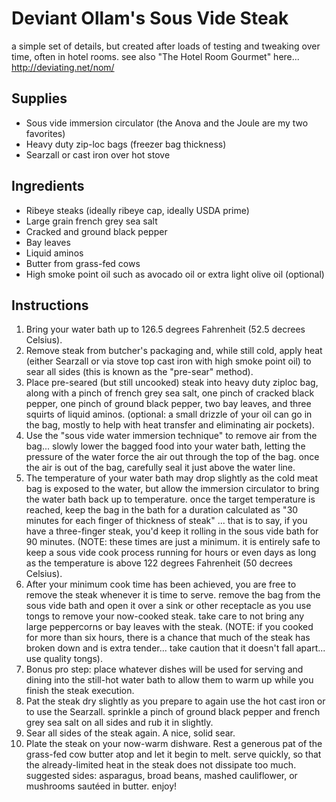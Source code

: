 # Deviant Ollam's Sous Vide Steak

a simple set of details, but created after loads of testing and tweaking
over time, often in hotel rooms. see also "The Hotel Room Gourmet"
here... <http://deviating.net/nom/>

## Supplies

-   Sous vide immersion circulator (the Anova and the Joule are my two
    favorites)
-   Heavy duty zip-loc bags (freezer bag thickness)
-   Searzall or cast iron over hot stove

## Ingredients

-   Ribeye steaks (ideally ribeye cap, ideally USDA prime)
-   Large grain french grey sea salt
-   Cracked and ground black pepper
-   Bay leaves
-   Liquid aminos
-   Butter from grass-fed cows
-   High smoke point oil such as avocado oil or extra light olive oil
    (optional)

## Instructions

1.  Bring your water bath up to 126.5 degrees Fahrenheit (52.5 decrees
    Celsius).
2.  Remove steak from butcher's packaging and, while still cold, apply
    heat (either Searzall or via stove top cast iron with high smoke
    point oil) to sear all sides (this is known as the "pre-sear"
    method).
3.  Place pre-seared (but still uncooked) steak into heavy duty ziploc
    bag, along with a pinch of french grey sea salt, one pinch of
    cracked black pepper, one pinch of ground black pepper, two bay
    leaves, and three squirts of liquid aminos. (optional: a small
    drizzle of your oil can go in the bag, mostly to help with heat
    transfer and eliminating air pockets).
4.  Use the "sous vide water immersion technique" to remove air from the
    bag... slowly lower the bagged food into your water bath, letting
    the pressure of the water force the air out through the top of the
    bag. once the air is out of the bag, carefully seal it just above
    the water line.
5.  The temperature of your water bath may drop slightly as the cold
    meat bag is exposed to the water, but allow the immersion circulator
    to bring the water bath back up to temperature. once the target
    temperature is reached, keep the bag in the bath for a duration
    calculated as "30 minutes for each finger of thickness of steak" ...
    that is to say, if you have a three-finger steak, you'd keep it
    rolling in the sous vide bath for 90 minutes. (NOTE: these times are
    just a minimum. it is entirely safe to keep a sous vide cook process
    running for hours or even days as long as the temperature is above
    122 degrees Fahrenheit (50 decrees Celsius).
6.  After your minimum cook time has been achieved, you are free to
    remove the steak whenever it is time to serve. remove the bag from
    the sous vide bath and open it over a sink or other receptacle as
    you use tongs to remove your now-cooked steak. take care to not
    bring any large peppercorns or bay leaves with the steak. (NOTE: if
    you cooked for more than six hours, there is a chance that much of
    the steak has broken down and is extra tender... take caution that
    it doesn't fall apart... use quality tongs).
7.  Bonus pro step: place whatever dishes will be used for serving and
    dining into the still-hot water bath to allow them to warm up while
    you finish the steak execution.
8.  Pat the steak dry slightly as you prepare to again use the hot cast
    iron or to use the Searzall. sprinkle a pinch of ground black pepper
    and french grey sea salt on all sides and rub it in slightly.
9.  Sear all sides of the steak again. A nice, solid sear.
10. Plate the steak on your now-warm dishware. Rest a generous pat of
    the grass-fed cow butter atop and let it begin to melt. serve
    quickly, so that the already-limited heat in the steak does not
    dissipate too much. suggested sides: asparagus, broad beans, mashed
    cauliflower, or mushrooms sautéed in butter. enjoy!
